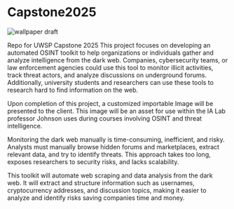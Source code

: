 # Capstone2025
![wallpaper draft](https://github.com/user-attachments/assets/23ab2ff8-28b0-46b0-b4ab-3a1f3c02c9e4)

Repo for UWSP Capstone 2025 
This project focuses on developing an automated OSINT toolkit to help organizations or individuals gather and analyze intelligence from the dark web. Companies, cybersecurity teams, or law enforcement agencies could use this tool to monitor illicit activities, track threat actors, and analyze discussions on underground forums. Additionally, university students and researchers can use these tools to research hard to find information on the web. 

Upon completion of this project, a customized importable Image will be presented to the client. This image will be an asset for use within the IA Lab professor Johnson uses during courses involving OSINT and threat intelligence. 

Monitoring the dark web manually is time-consuming, inefficient, and risky. Analysts must manually browse hidden forums and marketplaces, extract relevant data, and try to identify threats. This approach takes too long, exposes researchers to security risks, and lacks scalability.  

This toolkit will automate web scraping and data analysis from the dark web. It will extract and structure information such as usernames, cryptocurrency addresses, and discussion topics, making it easier to analyze and identify risks saving companies time and money.  
